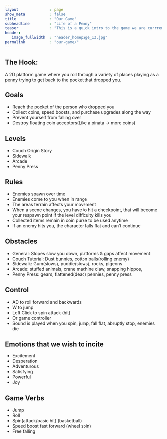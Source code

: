 ```yaml
---
layout              : page
show_meta           : false
title               : "Our Game"
subheadline         : "Life of a Penny"
teaser              : "This is a quick intro to the game we are currrently developing!"
header:
   image_fullwidth  : "header_homepage_13.jpg"
permalink           : "our-game/"
---
```


## The Hook:
 A 2D platform game where you roll through a variety of places playing as a penny trying to get back to the pocket that dropped you.
 
## Goals 
- Reach the pocket of the person who dropped you
- Collect coins, speed boosts, and purchase upgrades along the way
- Prevent yourself from falling over
- Destroy floating coin acceptors(Like a pinata → more coins)

## Levels
- Couch Origin Story
- Sidewalk
- Arcade
- Penny Press

## Rules
- Enemies spawn over time
- Enemies come to you when in range
- The areas terrain affects your movement
- When a scene changes, you have to hit a checkpoint, that will become your respawn point if the level difficulty kills you
- Collected items remain in coin purse to be used anytime
- If an enemy hits you, the character falls flat and can’t continue

## Obstacles
- General: Slopes slow you down, platforms & gaps affect movement
- Couch Tutorial: Dust bunnies, cotton balls(rolling enemy)
- Sidewalk: Gum(slows), puddle(slows), rocks, pigeons
- Arcade: stuffed animals, crane machine claw, snapping hippos, 
- Penny Press: gears, flattened(dead) pennies, penny press

## Control
- AD to roll forward and backwards
- W to jump
- Left Click to spin attack (hit)
- Or game controller
- Sound is played when you spin, jump, fall flat, abruptly stop, enemies die

## Emotions that we wish to incite
- Excitement 
- Desperation
- Adventurous
- Satisfying
- Powerful
- Joy

## Game Verbs
- Jump
- Roll
- Spin(attack/basic hit) (basketball)
- Speed boost fast forward (wheel spin)
- Free falling





